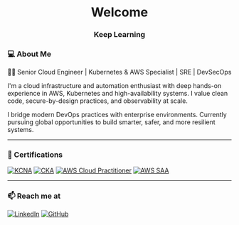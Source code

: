 <h1 align="center">Welcome</h1>
<h3 align="center">Keep Learning</h3>

### 💻 About Me

👨‍💻 Senior Cloud Engineer | Kubernetes & AWS Specialist | SRE | DevSecOps

I'm a cloud infrastructure and automation enthusiast with deep hands-on experience in AWS, Kubernetes and high-availability systems.
I value clean code, secure-by-design practices, and observability at scale.

I bridge modern DevOps practices with enterprise environments. 
Currently pursuing global opportunities to build smarter, safer, and more resilient systems.



---

### 🏅 Certifications

[![KCNA](https://img.shields.io/badge/KCNA-Certified-blue?logo=kubernetes)](https://www.credly.com/earner/earned/badge/b1496483-cfb7-4ca9-9c87-29966002701c)
[![CKA](https://img.shields.io/badge/CKA-Certified-blueviolet?logo=kubernetes)](https://www.credly.com/earner/earned/badge/092885ca-6116-499b-bd85-bc30b98b5a62)
[![AWS Cloud Practitioner](https://img.shields.io/badge/AWS-Cloud_Practitioner-yellow?logo=amazon-aws)](https://www.credly.com/earner/earned/badge/30af3cd3-d614-4c49-b785-bdfcfa33a8d5)
[![AWS SAA](https://img.shields.io/badge/AWS-Solutions_Architect_Associate-orange?logo=amazon-aws)](https://www.credly.com/earner/earned/badge/d38addc3-6eb6-4e47-9336-170b5332deb0)

---
### 📫 Reach me at

[![LinkedIn](https://img.shields.io/badge/LinkedIn-blue?logo=linkedin&style=for-the-badge)](https://www.linkedin.com/in/alexandrelobaczewskigarcia/)
[![GitHub](https://img.shields.io/badge/GitHub-000?logo=github&style=for-the-badge)](https://github.com/lobaczewski)
